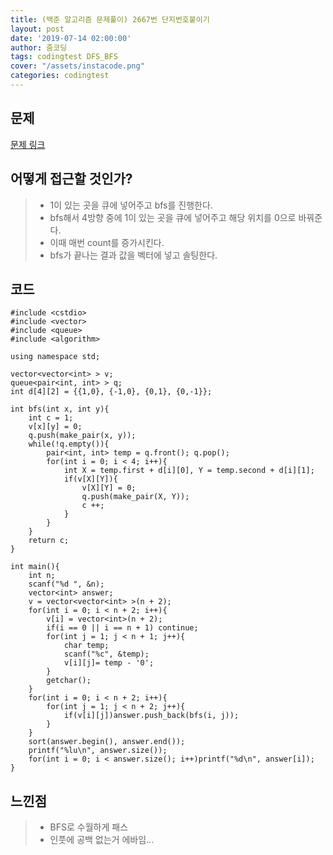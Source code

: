 ```yaml
---
title: (백준 알고리즘 문제풀이) 2667번 단지번호붙이기
layout: post
date: '2019-07-14 02:00:00'
author: 줌코딩
tags: codingtest DFS_BFS
cover: "/assets/instacode.png"
categories: codingtest
---
```


## 문제

[문제 링크](https://www.acmicpc.net/problem/2667)

## 어떻게 접근할 것인가?

>* 1이 있는 곳을 큐에 넣어주고 bfs를 진행한다.
>* bfs해서 4방향 중에 1이 있는 곳을 큐에 넣어주고 해당 위치를 0으로 바꿔준다.
>* 이때 매번 count를 증가시킨다.
>* bfs가 끝나는 결과 값을 벡터에 넣고 솔팅한다.

## 코드

    #include <cstdio>
    #include <vector>
    #include <queue>
    #include <algorithm>

    using namespace std;

    vector<vector<int> > v;
    queue<pair<int, int> > q;
    int d[4][2] = {{1,0}, {-1,0}, {0,1}, {0,-1}};

    int bfs(int x, int y){
        int c = 1;
        v[x][y] = 0;
        q.push(make_pair(x, y));
        while(!q.empty()){
            pair<int, int> temp = q.front(); q.pop();
            for(int i = 0; i < 4; i++){
                int X = temp.first + d[i][0], Y = temp.second + d[i][1];
                if(v[X][Y]){
                    v[X][Y] = 0;
                    q.push(make_pair(X, Y));
                    c ++;
                }
            }
        }
        return c;
    }

    int main(){
        int n;
        scanf("%d ", &n);
        vector<int> answer;
        v = vector<vector<int> >(n + 2);
        for(int i = 0; i < n + 2; i++){
            v[i] = vector<int>(n + 2);
            if(i == 0 || i == n + 1) continue;
            for(int j = 1; j < n + 1; j++){
                char temp;
                scanf("%c", &temp);
                v[i][j]= temp - '0';
            }
            getchar();
        }
        for(int i = 0; i < n + 2; i++){
            for(int j = 1; j < n + 2; j++){
                if(v[i][j])answer.push_back(bfs(i, j));
            }
        }
        sort(answer.begin(), answer.end());
        printf("%lu\n", answer.size());
        for(int i = 0; i < answer.size(); i++)printf("%d\n", answer[i]);
    }


## 느낀점

>* BFS로 수월하게 패스
>* 인풋에 공백 없는거 에바임...